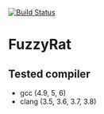 [![Build Status](https://travis-ci.org/sekiguchi-nagisa/FuzzyRat.svg?branch=master)](https://travis-ci.org/sekiguchi-nagisa/FuzzyRat)

# FuzzyRat

## Tested compiler
* gcc (4.9, 5, 6)
* clang (3.5, 3.6, 3.7, 3.8)
